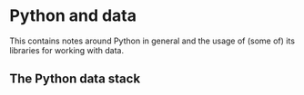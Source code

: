 # Python and data

This contains notes around Python in general and the usage of (some of) its  libraries for working with data. 


## The Python data stack


